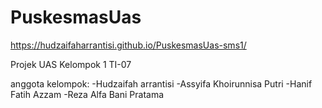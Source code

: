 # PuskesmasUas
https://hudzaifaharrantisi.github.io/PuskesmasUas-sms1/

Projek UAS Kelompok 1 
TI-07

anggota kelompok:
    -Hudzaifah arrantisi
    -Assyifa Khoirunnisa Putri
    -Hanif Fatih Azzam
    -Reza Alfa Bani Pratama
